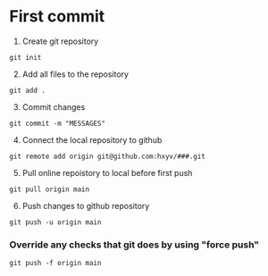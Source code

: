 # First commit
1. Create git repository

```git
git init
```

2. Add all files to the repository

```git
git add .
```

3. Commit changes

```git
git commit -m "MESSAGES"
```

4. Connect the local repository to github

```git
git remote add origin git@github.com:hxyv/###.git
```

5. Pull online repoistory to local before first push

```git
git pull origin main
```

6. Push changes to github repository

```git
git push -u origin main
```

### Override any checks that git does by using "force push"
```git
git push -f origin main
```
